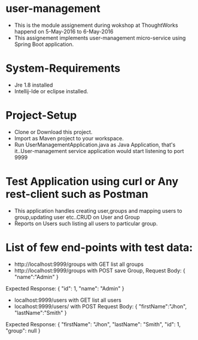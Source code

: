 # user-management
* This is the module assignement during wokshop at ThoughtWorks happend on 5-May-2016 to 6-May-2016
* This assignement implements user-management micro-service using Spring Boot application.
# System-Requirements
* Jre 1.8 installed
* Intellij-Ide or eclipse installed.
# Project-Setup
* Clone or Download this project.
* Import as Maven project to your workspace.
* Run UserManagementApplication.java as Java Application, that's it..User-management service application would start listening to port 9999
# Test Application using curl or Any rest-client such as Postman
* This application handles creating user,groups and mapping users to group,updating user etc..CRUD on User and Group
* Reports on Users such listing all users to particular group.

# List of few end-points with test data:
* http://localhost:9999/groups with GET list all groups
* http://localhost:9999/groups with POST save Group,
 Request Body:
 {
   "name":"Admin"
 }

 Expected Response:
 {
 "id": 1,
 "name": "Admin"
 }
 * localhost:9999/users with GET list all users
 * localhost:9999/users/ with POST
 Request Body:
 {
  "firstName":"Jhon",
  "lastName":"Smith"
 }

 Expected Response:
 {
 "firstName": "Jhon",
 "lastName": "Smith",
 "id": 1,
 "group": null
}
